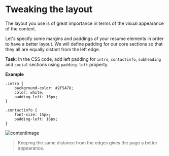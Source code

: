# Tweaking the layout

The layout you use is of great importance in terms of the visual appearance of the content.

Let's specify some margins and paddings of your resume elements in order to have a better layout.  We will define padding for our core sections so that they all are equally distant from the left edge.

**Task**: In the CSS code, add left padding for `intro`, `contactinfo`, `subheading` and `social` sections using `padding-left` property.

**Example**
```
.intro {
    background-color: #2F5A78;
    color: white;
    padding-left: 16px;
} 

.contactinfo {
    font-size: 15px;
    padding-left: 16px;
}
```

![contentImage](https://api.sololearn.com/DownloadFile?id=4746)

>Keeping the same distance from the edges gives the page a better appearance.
